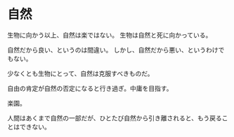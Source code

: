 # 自然

生物に向かう以上、自然は楽ではない。
生物は自然と死に向かっている。

自然だから良い、というのは間違い。
しかし、自然だから悪い、というわけでもない。

少なくとも生物にとって、自然は克服すべきものだ。

自由の肯定が自然の否定になると行き過ぎ。中庸を目指す。

楽園。

人間はあくまで自然の一部だが、ひとたび自然から引き離されると、もう戻ることはできない。
